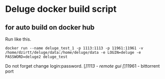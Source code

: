 # Deluge docker build script #
## for auto build on docker hub ##

Run like this. 

```docker run --name deluge_test_1 -p 1113:1113 -p 11961:11961 -v /home/dzirtt/deluge/data:/home/deluge/data -e LOGIN=deluge -e PASSWORD=deluge2 deluge_test```

Do not forget change login:password.
[*]1113 - remote gui
[*]11961 - bittorrent port
